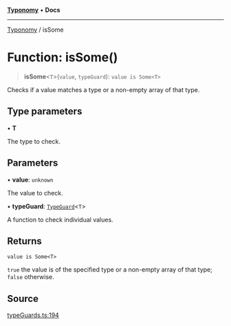 [**Typonomy**](../README.md) • **Docs**

***

[Typonomy](../globals.md) / isSome

# Function: isSome()

> **isSome**\<`T`\>(`value`, `typeGuard`): `value is Some<T>`

Checks if a value matches a type or a non-empty array of that type.

## Type parameters

• **T**

The type to check.

## Parameters

• **value**: `unknown`

The value to check.

• **typeGuard**: [`TypeGuard`](../type-aliases/TypeGuard.md)\<`T`\>

A function to check individual values.

## Returns

`value is Some<T>`

`true` the value is of the specified type or a non-empty array of that type; `false` otherwise.

## Source

[typeGuards.ts:194](https://github.com/softcraft-development/typonomy/blob/71207c5f8a51cd78ebdeff79293f44e522cae748/src/typeGuards.ts#L194)
